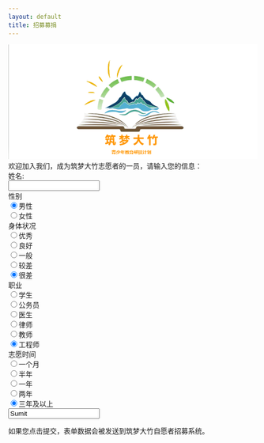 ```yaml
---
layout: default
title: 招募募捐
---
```


<body>
<div class="logo">
			<img src="images/Logo1.png">
		</div>
		欢迎加入我们，成为筑梦大竹志愿者的一员，请输入您的信息：
		<form>
 姓名:<br>
<input type="text" name="姓名">
<br>
</form>
性别
<form>
<input type="radio" name="性别" value="男性" checked>男性
<br>
<input type="radio" name="性别" value="女性">女性
</form> 
身体状况
<form>
<input type="radio" name="身体状况" value="优秀" checked>优秀
<br>
<input type="radio" name="身体状况" value="良好" checked>良好
<br>
<input type="radio" name="身体状况" value="一般" checked>一般
<br>
<input type="radio" name="身体状况" value="较差" checked>较差
<br>
<input type="radio" name="身体状况" value="很差" checked>很差
</form>
职业
<form>
<input type="radio" name="职业" value="学生" checked>学生
<br>
<input type="radio" name="职业" value="公务员" checked>公务员
<br>
<input type="radio" name="职业" value="医生" checked>医生
<br>
<input type="radio" name="职业" value="律师" checked>律师
<br>
<input type="radio" name="职业" value="教师" checked>教师
<br>
<input type="radio" name="职业" value="工程师" checked>工程师
</form>
志愿时间
<form>
<input type="radio" name="志愿时间" value="一个月" checked>一个月
<br>
<input type="radio" name="志愿时间" value="半年" checked>半年
<br>
<input type="radio" name="志愿时间" value="一年" checked>一年
<br>
<input type="radio" name="志愿时间" value="两年" checked>两年
<br>
<input type="radio" name="志愿时间" value="三年及以上" checked>三年及以上
</form>
<form action="/demo/demo_form.asp">
<input type="Sumit" value="Sumit">
</form> 

<p>如果您点击提交，表单数据会被发送到筑梦大竹自愿者招募系统。</p>
</body>



